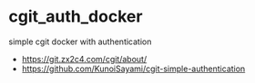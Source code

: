 cgit_auth_docker
=================


simple cgit docker with authentication


 * https://git.zx2c4.com/cgit/about/
 * https://github.com/KunoiSayami/cgit-simple-authentication



